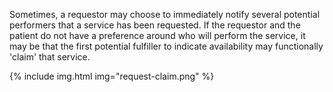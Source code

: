 Sometimes, a requestor may choose to immediately notify several potential performers that a service has been requested. If the requestor and the patient do not have a preference around who will perform the service, it may be that the first potential fulfiller to indicate availability may functionally 'claim' that service.

{% include img.html img="request-claim.png" %}
